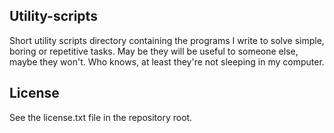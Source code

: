 ## Utility-scripts

Short utility scripts directory containing the programs I write to solve simple, boring or repetitive tasks. May be they will be useful to someone else, maybe they won't. Who knows, at least they're not sleeping in my computer.

## License
See the license.txt file in the repository root.
